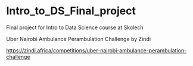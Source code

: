 # Intro_to_DS_Final_project
Final project for Intro to Data Science course at Skolech

Uber Nairobi Ambulance Perambulation Challenge by Zindi

https://zindi.africa/competitions/uber-nairobi-ambulance-perambulation-challenge
